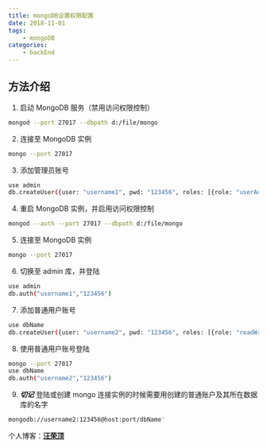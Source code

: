 ```yaml
---
title: mongoDB设置权限配置
date: 2018-11-01
tags:
    - mongoDB
categories:
    - backEnd
---
```


## 方法介绍

1. 启动 MongoDB 服务（禁用访问权限控制）

```bash
mongod --port 27017 --dbpath d:/file/mongo
```

2. 连接至 MongoDB 实例

```bash
mongo --port 27017
```

3. 添加管理员账号

```bash
use admin
db.createUser({user: "username1", pwd: "123456", roles: [{role: "userAdminAnyDatabase", db: "admin"}]})
```

4. 重启 MongoDB 实例，并启用访问权限控制

```bash
mongod --auth --port 27017 --dbpath d:/file/mongo
```

5. 连接至 MongoDB 实例

```bash
mongo --port 27017
```

6. 切换至 admin 库，并登陆

```bash
use admin
db.auth("username1","123456")
```

7. 添加普通用户账号

```bash
use dbName
db.createUser({user: "username2", pwd: "123456", roles: [{role: "readWrite", db: "dbName"}]})
```

8. 使用普通用户账号登陆

```bash
mongo --port 27017
use dbName
db.auth("username2","123456")
```

9. **_切记_** 登陆或创建 mongo 连接实例的时候需要用创建的普通账户及其所在数据库的名字

```bash
mongodb://username2:123456@host:port/dbName'
```

个人博客：[**汪荣顶**](www.fedtop.com)
